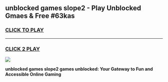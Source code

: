 
## unblocked games slope2 - Play Unblocked Gmaes & Free #63kas
<h3>
<a href="https://news.freeplayer.one?title=unblocked_games_slope2&ref=24F">CLICK TO PLAY</a></h3>
<hr>

<h3>
<a href="https://news.freeplayer.one?title=unblocked_games_slope2&ref=24F">CLICK 2 PLAY</a>
  
</h3>

<a href="https://news.freeplayer.one?title=unblocked_games_slope2&ref=24F/"><img src="https://clearcache.store/games.png"></a>


**unblocked games slope2 games unblocked: Your Gateway to Fun and Accessible Online Gaming**
